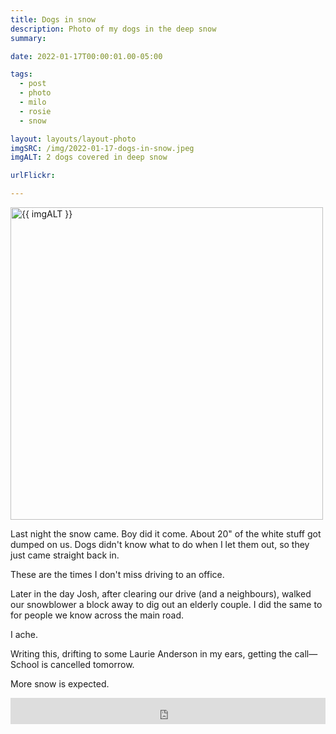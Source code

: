 ```yaml
---
title: Dogs in snow
description: Photo of my dogs in the deep snow
summary:

date: 2022-01-17T00:00:01.00-05:00

tags:
  - post
  - photo
  - milo
  - rosie
  - snow

layout: layouts/layout-photo
imgSRC: /img/2022-01-17-dogs-in-snow.jpeg
imgALT: 2 dogs covered in deep snow

urlFlickr:

---
```

<p><img class="u-photo img-polaroid" src="{{ imgSRC }}" alt="{{ imgALT }}" width="500" height="500"></p>

Last night the snow came. Boy did it come. About 20" of the white stuff got dumped on us. Dogs didn't know what to do when I let them out, so they just came straight back in.

These are the times I don't miss driving to an office.

Later in the day Josh, after clearing our drive (and a neighbours), walked our snowblower a block away to dig out an elderly couple. I did the same to for people we know across the main road.

I ache.

Writing this, drifting to some Laurie Anderson in my ears, getting the call—School is cancelled tomorrow.

More snow is expected.

<iframe style="border: 0; width: 100%; height: 42px;" src="https://bandcamp.com/EmbeddedPlayer/album=4007820686/size=small/bgcol=ffffff/linkcol=0687f5/track=2537669798/transparent=true/" seamless><a href="https://laurieanderson.bandcamp.com/album/big-science">Big Science by Laurie Anderson</a></iframe>